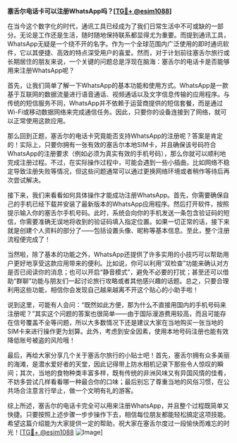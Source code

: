 **塞舌尔电话卡可以注册WhatsApp吗？[[TG💪+ @esim1088](https://t.me/s/esim1088)]**

在当今这个数字化的时代，通讯工具已经成为了我们日常生活中不可或缺的一部分。无论是工作还是生活，随时随地保持联系都显得尤为重要。而提到通讯工具，WhatsApp无疑是一个绕不开的名字。作为一个全球范围内广泛使用的即时通讯软件，它以其便捷、高效的特点深受用户的喜爱。然而，对于计划前往塞舌尔旅行或长期居住的朋友来说，一个关键的问题总是浮现在脑海：塞舌尔的电话卡是否能够用来注册WhatsApp呢？

首先，让我们简单了解一下WhatsApp的基本功能和使用方式。WhatsApp是一款基于互联网的数据流量进行语音通话、视频通话以及文字信息传输的应用程序。与传统的短信服务不同，WhatsApp并不依赖于运营商提供的短信套餐，而是通过Wi-Fi或移动数据网络来完成通信任务。因此，只要你的设备连接到了网络，就可以正常使用这款应用。

那么回到正题，塞舌尔的电话卡究竟能否支持WhatsApp的注册呢？答案是肯定的！实际上，只要你拥有一张有效的塞舌尔本地SIM卡，并且确保该号码符合WhatsApp的注册要求（例如必须为真实有效的手机号码），那么你就可以顺利地完成注册过程。不过，在实际操作过程中，可能会遇到一些小插曲，比如网络不稳定导致注册失败等情况，但这些问题通常可以通过更换网络环境或者稍作等待后再次尝试解决。

接下来，我们来看看如何具体操作才能成功注册WhatsApp。首先，你需要确保自己的手机已经下载并安装了最新版本的WhatsApp应用程序。然后打开软件，按照提示输入你的塞舌尔手机号码。此时，系统会向你的手机发送一条包含验证码的短信，你需要准确无误地将收到的验证码填入指定位置。如果一切正常的话，接下来就是创建个人资料的部分了——包括设置头像、昵称等基本信息。至此，整个注册流程便完成了！

当然啦，除了基本的功能之外，WhatsApp还提供了许多实用的小技巧可以帮助用户更好地享受这款应用带来的便利。比如说，你可以利用“双检查”功能来确认对方是否已阅读你的消息；也可以开启“静音模式”，避免不必要的打扰；甚至还可以借助“群聊”功能与朋友们一起讨论旅行攻略或者其他感兴趣的话题。总之，只要合理利用这些功能，相信你会发现自己越来越离不开这个贴心的小助手啦！

说到这里，可能有人会问：“既然如此方便，那为什么不直接用国内的手机号码来注册呢？”其实这个问题的答案也很简单——由于国际漫游费用较高，而且可能存在信号覆盖不全等问题，所以大多数情况下还是建议大家在当地购买一张当地的SIM卡来进行操作更为划算。此外，考虑到安全因素，使用本地号码注册也能有效降低账号被盗的风险哦！

最后，再给大家分享几个关于塞舌尔旅行的小贴士吧！首先，塞舌尔拥有众多美丽的海滩，是潜水爱好者的天堂，因此记得带上防水相机记录下那些令人惊叹的瞬间；其次，当地的食物种类丰富多样，既有传统的非洲风味又有异国风情的佳肴，不妨多尝试几样看看哪一种最合你的口味；最后别忘了尊重当地的风俗习惯，在公共场合注意言行举止，做一个文明有礼的游客。

综上所述，塞舌尔的电话卡完全可以用来注册WhatsApp，并且整个过程既简单又快捷。只要按照上述步骤一步步操作下去，相信每位朋友都能轻松搞定这项技能。希望这篇介绍能为大家提供一定的帮助，祝大家在塞舌尔度过一段愉快而难忘的时光！[[TG💪+ @esim1088](https://t.me/s/esim1088) ![Image](https://i.postimg.cc/4NQfJmqS/Snipaste-2025-05-13-00-14-12.png)]